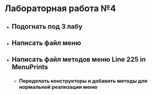 # Лабораторная работа №4 <a name="lab4"></a>
* ## Подогнать под 3 лабу
* ## Написать файл меню
* ## Написать файл методов меню Line 225 in MenuPrints
    * ### Переделать конструкторы и добавить методы для нормальной реализации меню
